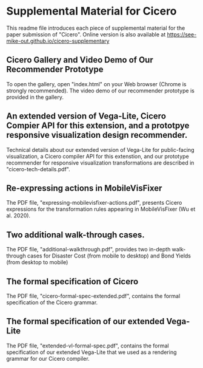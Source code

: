 # Supplemental Material for Cicero
This readme file introduces each piece of supplemental material for the paper submission of "Cicero". 
Online version is also available at https://see-mike-out.github.io/cicero-supplementary

## Cicero Gallery and Video Demo of Our Recommender Prototype
To open the gallery, open "index.html" on your Web browser (Chrome is strongly recommended).
The video demo of our recommender prototype is provided in the gallery.

## An extended version of Vega-Lite, Cicero Compier API for this extension, and a prototpye responsive visualization design recommender.
Technical details about our extended version of Vega-Lite for public-facing visualization, a Cicero compiler API for this extenstion, and our prototype recommender for responsive visualization transformations are described in "cicero-tech-details.pdf".

## Re-expressing actions in MobileVisFixer
The PDF file, "expressing-mobilevisfixer-actions.pdf", presents Cicero expressions for the transformation rules appearing in MobileVisFixer (Wu et al. 2020).

## Two additional walk-through cases.
The PDF file, "additional-walkthrough.pdf", provides two in-depth walk-through cases for Disaster Cost (from mobile to desktop) and Bond Yields (from desktop to mobile)

## The formal specification of Cicero
The PDF file, "cicero-formal-spec-extended.pdf", contains the formal specification of the Cicero grammar.

## The formal specification of our extended Vega-Lite
The PDF file, "extended-vl-formal-spec.pdf", contains the formal specification of our extended Vega-Lite that we used as a rendering grammar for our Cicero compiler.
